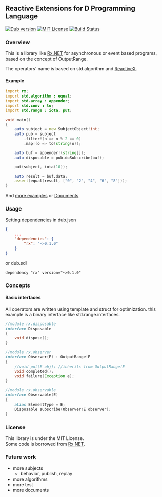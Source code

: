 ## Reactive Extensions for D Programming Language

[![Dub version](https://img.shields.io/dub/v/rx.svg)](https://code.dlang.org/packages/rx)
[![MIT License](http://img.shields.io/badge/license-MIT-blue.svg?style=flat)](http://img.shields.io/badge/license-MIT-blue.svg?style=flat)
[![Build Status](https://travis-ci.org/lempiji/rx.svg?branch=master)](https://travis-ci.org/lempiji/rx)

### Overview

This is a library like [Rx.NET](https://github.com/Reactive-Extensions/Rx.NET) for asynchronous or event based programs, based on the concept of OutputRange.

The operators' name is based on std.algorithm and [ReactiveX](http://reactivex.io/).

#### Example

```d
import rx;
import std.algorithm : equal;
import std.array : appender;
import std.conv : to;
import std.range : iota, put;

void main()
{
    auto subject = new SubjectObject!int;
    auto pub = subject
        .filter!(n => n % 2 == 0)
        .map!(o => to!string(o));

    auto buf = appender!(string[]);
    auto disposable = pub.doSubscribe(buf);

    put(subject, iota(10));

    auto result = buf.data;
    assert(equal(result, ["0", "2", "4", "6", "8"]));
}
```

And [more examples](https://github.com/lempiji/rx/tree/master/examples) or [Documents](https://lempiji.github.io/rx)

### Usage
Setting dependencies in dub.json
```json
{
    ...
    "dependencies": {
        "rx": "~>0.1.0"
    }
}
```
or dub.sdl
```
dependency "rx" version="~>0.1.0"
```

### Concepts

#### Basic interfaces
All operators are written using template and struct for optimization.
this example is a binary interface like std.range.interfaces.

```d
//module rx.disposable
interface Disposable
{
    void dispose();
}

//module rx.observer
interface Observer(E) : OutputRange!E
{
    //void put(E obj); //inherits from OutputRange!E
    void completed();
    void failure(Exception e);
}

//module rx.observable
interface Observable(E)
{
    alias ElementType = E;
    Disposable subscribe(Observer!E observer);
}
```

### License

This library is under the MIT License.  
Some code is borrowed from [Rx.NET](https://github.com/Reactive-Extensions/Rx.NET).

### Future work

- more subjects
  - behavior, publish, replay
- more algorithms
- more test
- more documents
